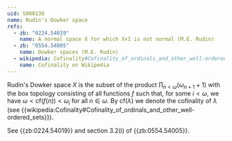```yaml
---
uid: S000138
name: Rudin's Dowker space
refs:
  - zb: "0224.54019"
    name: A normal space X for which X×I is not normal (M.E. Rudin)
  - zb: "0554.54005"
    name: Dowker spaces (M.E. Rudin)
  - wikipedia: Cofinality#Cofinality_of_ordinals_and_other_well-ordered_sets
    name: Cofinality on Wikipedia
---
```


Rudin's Dowker space $X$ is the subset of the product $\prod_{n<\omega}(\omega_{n+1}+1)$ with the box topology
consisting of all functions $f$ such that, for some $i<\omega$, we have
$\omega< \mathrm{cf}(f(n))<\omega_i$ for all $n\in\omega$. By $\mathrm{cf}(\lambda)$ we denote the cofinality of $\lambda$ (see {{wikipedia:Cofinality#Cofinality_of_ordinals_and_other_well-ordered_sets}}).

See {{zb:0224.54019}} and section 3.2(i) of {{zb:0554.54005}}.

